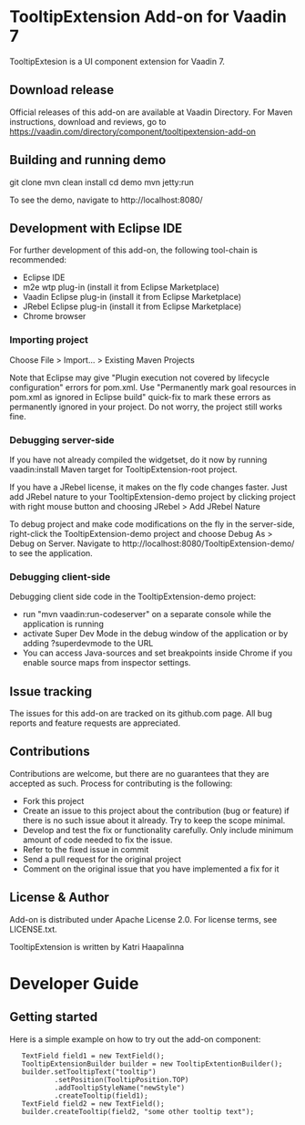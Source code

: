 # TooltipExtension Add-on for Vaadin 7

TooltipExtesion is a UI component extension for Vaadin 7.

## Download release

Official releases of this add-on are available at Vaadin Directory. For Maven instructions, download and reviews, go to https://vaadin.com/directory/component/tooltipextension-add-on

## Building and running demo

git clone <url of the TooltipExtension repository>
mvn clean install
cd demo
mvn jetty:run

To see the demo, navigate to http://localhost:8080/

## Development with Eclipse IDE

For further development of this add-on, the following tool-chain is recommended:
- Eclipse IDE
- m2e wtp plug-in (install it from Eclipse Marketplace)
- Vaadin Eclipse plug-in (install it from Eclipse Marketplace)
- JRebel Eclipse plug-in (install it from Eclipse Marketplace)
- Chrome browser

### Importing project

Choose File > Import... > Existing Maven Projects

Note that Eclipse may give "Plugin execution not covered by lifecycle configuration" errors for pom.xml. Use "Permanently mark goal resources in pom.xml as ignored in Eclipse build" quick-fix to mark these errors as permanently ignored in your project. Do not worry, the project still works fine. 

### Debugging server-side

If you have not already compiled the widgetset, do it now by running vaadin:install Maven target for TooltipExtension-root project.

If you have a JRebel license, it makes on the fly code changes faster. Just add JRebel nature to your TooltipExtension-demo project by clicking project with right mouse button and choosing JRebel > Add JRebel Nature

To debug project and make code modifications on the fly in the server-side, right-click the TooltipExtension-demo project and choose Debug As > Debug on Server. Navigate to http://localhost:8080/TooltipExtension-demo/ to see the application.

### Debugging client-side

Debugging client side code in the TooltipExtension-demo project:
  - run "mvn vaadin:run-codeserver" on a separate console while the application is running
  - activate Super Dev Mode in the debug window of the application or by adding ?superdevmode to the URL
  - You can access Java-sources and set breakpoints inside Chrome if you enable source maps from inspector settings.

## Issue tracking

The issues for this add-on are tracked on its github.com page. All bug reports and feature requests are appreciated. 

## Contributions

Contributions are welcome, but there are no guarantees that they are accepted as such. Process for contributing is the following:
- Fork this project
- Create an issue to this project about the contribution (bug or feature) if there is no such issue about it already. Try to keep the scope minimal.
- Develop and test the fix or functionality carefully. Only include minimum amount of code needed to fix the issue.
- Refer to the fixed issue in commit
- Send a pull request for the original project
- Comment on the original issue that you have implemented a fix for it

## License & Author

Add-on is distributed under Apache License 2.0. For license terms, see LICENSE.txt.

TooltipExtension is written by Katri Haapalinna

# Developer Guide

## Getting started

Here is a simple example on how to try out the add-on component:

       TextField field1 = new TextField();
       TooltipExtensionBuilder builder = new TooltipExtentionBuilder();
       builder.setTooltipText("tooltip")
               .setPosition(TooltipPosition.TOP)
               .addTooltipStyleName("newStyle")
               .createTooltip(field1);
       TextField field2 = new TextField();
       builder.createTooltip(field2, "some other tooltip text");

